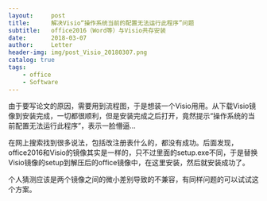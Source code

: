 ```yaml
---
layout:     post
title:      解决Visio“操作系统当前的配置无法运行此程序”问题
subtitle:   office2016（Word等）与Visio共存安装
date:       2018-03-07
author:     Letter
header-img: img/post_Visio_20180307.png
catalog: true
tags:
    - office
    - Software
---
```



由于要写论文的原因，需要用到流程图，于是想装一个Visio用用。从下载Visio镜像到安装完成，一切都很顺利，但是安装完成之后打开，竟然提示“操作系统的当前配置无法运行此程序”，表示一脸懵逼...

<!-- more -->

在网上搜索找到很多说法，包括改注册表什么的，都没有成功。后面发现，office2016和Visio的镜像其实是一样的，只不过里面的setup.exe不同，于是替换Visio镜像的setup到解压后的office镜像中，在这里安装，然后就安装成功了。

个人猜测应该是两个镜像之间的微小差别导致的不兼容，有同样问题的可以试试这个方案。

